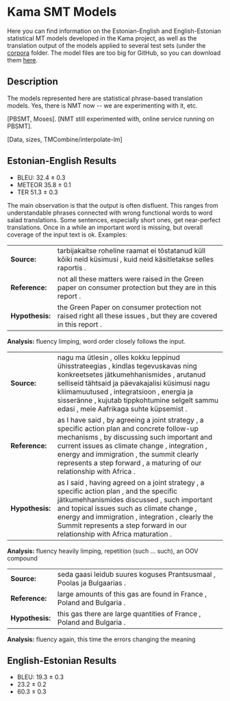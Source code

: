 # Kama SMT Models

Here you can find information on the Estonian-English and English-Estonian statistical MT models developed in the Kama project, as well as the translation output of the models applied to several test sets (under the [corpora](http://github.com/fishel/kama/tree/master/corpora) folder. The model files are too big for GitHub, so you can download them [here](http://statmt.ut.ee/kama).

## Description

The models represented here are statistical phrase-based translation models. Yes, there is NMT now -- we are experimenting with it, etc.

[PBSMT, Moses]. [NMT still experimented with, online service running on PBSMT].

[Data, sizes, TMCombine/interpolate-lm]

## Estonian-English Results

* BLEU: 32.4 ± 0.3
* METEOR 35.8 ± 0.1
* TER 51.3 ± 0.3

The main observation is that the output is often disfluent. This ranges from understandable phrases connected with wrong functional words to word salad translations. Some sentences, especially short ones, get near-perfect translations. Once in a while an important word is missing, but overall coverage of the input text is ok. Examples:


|    |     |
| ------------ | ---------- |
| **Source:**         |    tarbijakaitse roheline raamat ei tõstatanud küll kõiki neid küsimusi , kuid neid käsitletakse selles raportis . |
| **Reference:**      |    not all these matters were raised in the Green paper on consumer protection but they are in this report . |
| **Hypothesis:**     |    the Green Paper on consumer protection not raised right all these issues , but they are covered in this report . |
**Analysis:** fluency limping, word order closely follows the input.

|    |     |
| ------------ | ---------- |
| **Source:**         |    nagu ma ütlesin , olles kokku leppinud ühisstrateegias , kindlas tegevuskavas ning konkreetsetes jätkumehhanismides , arutanud selliseid tähtsaid ja päevakajalisi küsimusi nagu kliimamuutused , integratsioon , energia ja sisseränne , kujutab tippkohtumine selgelt sammu edasi , meie Aafrikaga suhte küpsemist . |
| **Reference:**      |    as I have said , by agreeing a joint strategy , a specific action plan and concrete follow-up mechanisms , by discussing such important and current issues as climate change , integration , energy and immigration , the summit clearly represents a step forward , a maturing of our relationship with Africa . |
| **Hypothesis:**     |    as I said , having agreed on a joint strategy , a specific action plan , and the specific jätkumehhanismides discussed , such important and topical issues such as climate change , energy and immigration , integration , clearly the Summit represents a step forward in our relationship with Africa maturation . |
**Analysis:** fluency heavily limping, repetition (such ... such), an OOV compound

|    |    |
| ----- | ----- |
| **Source:** |              seda gaasi leidub suures koguses Prantsusmaal , Poolas ja Bulgaarias . |
| **Reference:** |           large amounts of this gas are found in France , Poland and Bulgaria . |
| **Hypothesis:** |        this gas there are large quantities of France , Poland and Bulgaria . |

**Analysis:** fluency again, this time the errors changing the meaning

## English-Estonian Results

* BLEU: 19.3 ± 0.3
* 23.2 ± 0.2
* 60.3 ± 0.3


